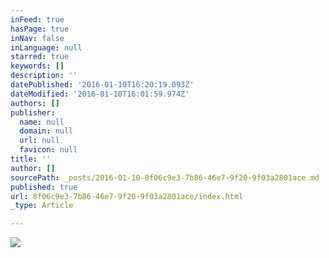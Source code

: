 ```yaml
---
inFeed: true
hasPage: true
inNav: false
inLanguage: null
starred: true
keywords: []
description: ''
datePublished: '2016-01-10T16:20:19.093Z'
dateModified: '2016-01-10T16:01:59.974Z'
authors: []
publisher:
  name: null
  domain: null
  url: null
  favicon: null
title: ''
author: []
sourcePath: _posts/2016-01-10-8f06c9e3-7b86-46e7-9f20-9f03a2801ace.md
published: true
url: 8f06c9e3-7b86-46e7-9f20-9f03a2801ace/index.html
_type: Article

---
```

![](https://the-grid-user-content.s3-us-west-2.amazonaws.com/5ce622c5-2e71-444e-b103-089ac858b85d.jpg)